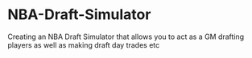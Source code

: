 # NBA-Draft-Simulator
 Creating an NBA Draft Simulator that allows you to act as a GM drafting players as well as making draft day trades etc
